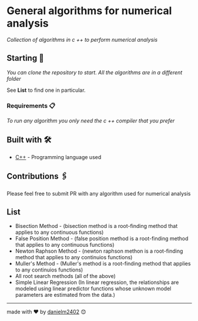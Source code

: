 # General algorithms for numerical analysis

_Collection of algorithms in c ++ to perform numerical analysis_
## Starting 🚀

_You can clone the repository to start. All the algorithms are in a different folder_

See **List** to find one in particular.


### Requirements 📋

_To run any algorithm you only need the c ++ compiler that you prefer_


## Built with 🛠️

* [C++](http://www.dropwizard.io/1.0.2/docs/) - Programming language used

## Contributions 🖇️

Please feel free to submit PR with any algorithm used for numerical analysis


## List
* Bisection Method - (bisection method is a root-finding method that applies to any continuous functions)
* False Position Method - (false position method is a root-finding method that applies to any continuous functions)
* Newton Raphson Method - (newton raphson methon is a root-finding method that applies to any continuios functions)
* Muller's Method - (Muller's method is a root-finding method that applies to any continuios functions)
* All root search methods (all of the above)
* Simple Linear Regression (In linear regression, the relationships are modeled using linear predictor functions whose unknown model parameters are estimated from the data.)


---
made with ❤️ by [danielm2402](https://github.com/danielm2402) 😊
